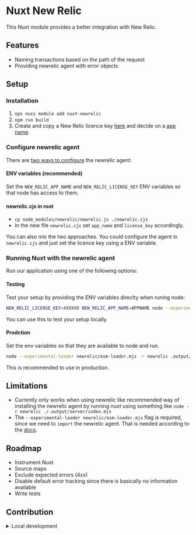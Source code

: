 # Nuxt New Relic

This Nuxt module provides a better integration with New Relic.

## Features
- Naming transactions based on the path of the request
- Providing newrelic agent with error objects

## Setup
### Installation
1. `npx nuxi module add nuxt-newrelic`
2. `npm run build`
3. Create and copy a New Relic licence key [here](https://one.newrelic.com/launcher/api-keys-ui.api-keys-launcher) and decide on a [app name](https://docs.newrelic.com/docs/apm/agents/manage-apm-agents/app-naming/name-your-application/).

### Configure newrelic agent

There are [two ways to configure](https://docs.newrelic.com/docs/apm/agents/nodejs-agent/installation-configuration/nodejs-agent-configuration/) the newrelic agent:

#### ENV variables (recommended)
Set the `NEW_RELIC_APP_NAME` and `NEW_RELIC_LICENSE_KEY` ENV variables so that node has access to them.

#### newrelic.cjs in root 
- `cp node_modules/newrelic/newrelic.js ./newrelic.cjs`
- In the new file `newrelic.cjs` set `app_name` and  `license_key` accordingly.

You can also mix the two approaches. You could configure the agent in `newrelic.cjs` and just set the licence key using a ENV variable.

### Running Nuxt with the newrelic agent

Run our application using one of the following options:

#### Testing

Test your setup by providing the ENV variables direclty when runing node:

```bash
NEW_RELIC_LICENSE_KEY=XXXXXX NEW_RELIC_APP_NAME=APPNAME node --experimental-loader newrelic/esm-loader.mjs -r newrelic .output/server/index.mjs
```
You can use this to test your setup locally.

#### Prodction
Set the env variables so that they are available to node and run.
```bash
node --experimental-loader newrelic/esm-loader.mjs -r newrelic .output/server/index.mjs
```
This is recommended to use in production.

## Limitations
- Currently only works when using newrelic like recommended way of installing the newrelic agent by running nuxt using something like  `node -r newrelic ./.output/server/index.mjs`
- The `--experimental-loader newrelic/esm-loader.mjs` flag is required, since we need to `import` the newrelic agent. That is needed according to the [docs](https://github.com/newrelic/node-newrelic?tab=readme-ov-file#ecmascript-modules).

## Roadmap
- Instrument Nuxt
- Source maps
- Exclude expected errors (4xx)
- Disable default error tracking since there is basically no information available
- Write tests

## Contribution

<details>
  <summary>Local development</summary>
  
  ```bash
  # Install dependencies
  npm install
  
  # Generate type stubs
  npm run dev:prepare
  
  # Develop with the playground
  npm run dev
  
  # Build the playground
  npm run dev:build
  
  # Run ESLint
  npm run lint
  
  # Run Vitest
  npm run test
  npm run test:watch
  
  # Release new version
  npm run release
  ```

</details>
